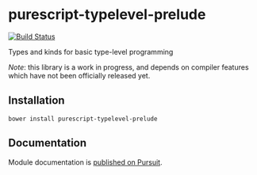 # purescript-typelevel-prelude

[![Build Status](https://travis-ci.org/purescript/purescript-typelevel-prelude.svg?branch=master)](https://travis-ci.org/purescript/purescript-typelevel-prelude)

Types and kinds for basic type-level programming

_Note_: this library is a work in progress, and depends on compiler features which have not been officially released yet.

## Installation

```
bower install purescript-typelevel-prelude
```

## Documentation

Module documentation is [published on Pursuit](http://pursuit.purescript.org/packages/purescript-typelevel-prelude).
